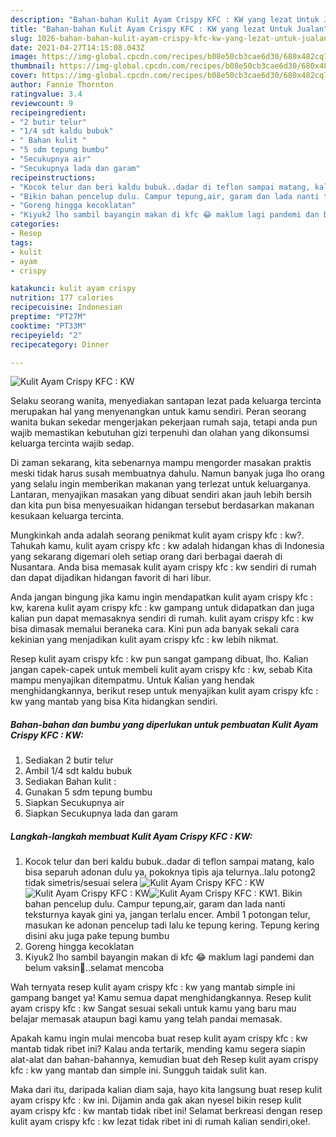 ```yaml
---
description: "Bahan-bahan Kulit Ayam Crispy KFC : KW yang lezat Untuk Jualan"
title: "Bahan-bahan Kulit Ayam Crispy KFC : KW yang lezat Untuk Jualan"
slug: 1026-bahan-bahan-kulit-ayam-crispy-kfc-kw-yang-lezat-untuk-jualan
date: 2021-04-27T14:15:08.043Z
image: https://img-global.cpcdn.com/recipes/b08e50cb3cae6d30/680x482cq70/kulit-ayam-crispy-kfc-kw-foto-resep-utama.jpg
thumbnail: https://img-global.cpcdn.com/recipes/b08e50cb3cae6d30/680x482cq70/kulit-ayam-crispy-kfc-kw-foto-resep-utama.jpg
cover: https://img-global.cpcdn.com/recipes/b08e50cb3cae6d30/680x482cq70/kulit-ayam-crispy-kfc-kw-foto-resep-utama.jpg
author: Fannie Thornton
ratingvalue: 3.4
reviewcount: 9
recipeingredient:
- "2 butir telur"
- "1/4 sdt kaldu bubuk"
- " Bahan kulit "
- "5 sdm tepung bumbu"
- "Secukupnya air"
- "Secukupnya lada dan garam"
recipeinstructions:
- "Kocok telur dan beri kaldu bubuk..dadar di teflon sampai matang, kalo bisa separuh adonan dulu ya, pokoknya tipis aja telurnya..lalu potong2 tidak simetris/sesuai selera"
- "Bikin bahan pencelup dulu. Campur tepung,air, garam dan lada nanti teksturnya kayak gini ya, jangan terlalu encer. Ambil 1 potongan telur, masukan ke adonan pencelup tadi lalu ke tepung kering. Tepung kering disini aku juga pake tepung bumbu"
- "Goreng hingga kecoklatan"
- "Kiyuk2 lho sambil bayangin makan di kfc 😂 maklum lagi pandemi dan belum vaksin🤭..selamat mencoba"
categories:
- Resep
tags:
- kulit
- ayam
- crispy

katakunci: kulit ayam crispy 
nutrition: 177 calories
recipecuisine: Indonesian
preptime: "PT27M"
cooktime: "PT33M"
recipeyield: "2"
recipecategory: Dinner

---
```



![Kulit Ayam Crispy KFC : KW](https://img-global.cpcdn.com/recipes/b08e50cb3cae6d30/680x482cq70/kulit-ayam-crispy-kfc-kw-foto-resep-utama.jpg)

Selaku seorang wanita, menyediakan santapan lezat pada keluarga tercinta merupakan hal yang menyenangkan untuk kamu sendiri. Peran seorang  wanita bukan sekedar mengerjakan pekerjaan rumah saja, tetapi anda pun wajib memastikan kebutuhan gizi terpenuhi dan olahan yang dikonsumsi keluarga tercinta wajib sedap.

Di zaman  sekarang, kita sebenarnya mampu mengorder masakan praktis meski tidak harus susah membuatnya dahulu. Namun banyak juga lho orang yang selalu ingin memberikan makanan yang terlezat untuk keluarganya. Lantaran, menyajikan masakan yang dibuat sendiri akan jauh lebih bersih dan kita pun bisa menyesuaikan hidangan tersebut berdasarkan makanan kesukaan keluarga tercinta. 



Mungkinkah anda adalah seorang penikmat kulit ayam crispy kfc : kw?. Tahukah kamu, kulit ayam crispy kfc : kw adalah hidangan khas di Indonesia yang sekarang digemari oleh setiap orang dari berbagai daerah di Nusantara. Anda bisa memasak kulit ayam crispy kfc : kw sendiri di rumah dan dapat dijadikan hidangan favorit di hari libur.

Anda jangan bingung jika kamu ingin mendapatkan kulit ayam crispy kfc : kw, karena kulit ayam crispy kfc : kw gampang untuk didapatkan dan juga kalian pun dapat memasaknya sendiri di rumah. kulit ayam crispy kfc : kw bisa dimasak memalui beraneka cara. Kini pun ada banyak sekali cara kekinian yang menjadikan kulit ayam crispy kfc : kw lebih nikmat.

Resep kulit ayam crispy kfc : kw pun sangat gampang dibuat, lho. Kalian jangan capek-capek untuk membeli kulit ayam crispy kfc : kw, sebab Kita mampu menyajikan ditempatmu. Untuk Kalian yang hendak menghidangkannya, berikut resep untuk menyajikan kulit ayam crispy kfc : kw yang mantab yang bisa Kita hidangkan sendiri.

<!--inarticleads1-->

##### Bahan-bahan dan bumbu yang diperlukan untuk pembuatan Kulit Ayam Crispy KFC : KW:

1. Sediakan 2 butir telur
1. Ambil 1/4 sdt kaldu bubuk
1. Sediakan  Bahan kulit :
1. Gunakan 5 sdm tepung bumbu
1. Siapkan Secukupnya air
1. Siapkan Secukupnya lada dan garam




<!--inarticleads2-->

##### Langkah-langkah membuat Kulit Ayam Crispy KFC : KW:

1. Kocok telur dan beri kaldu bubuk..dadar di teflon sampai matang, kalo bisa separuh adonan dulu ya, pokoknya tipis aja telurnya..lalu potong2 tidak simetris/sesuai selera
<img src="https://img-global.cpcdn.com/steps/75b87d19e5415b35/160x128cq70/kulit-ayam-crispy-kfc-kw-langkah-memasak-1-foto.jpg" alt="Kulit Ayam Crispy KFC : KW"><img src="https://img-global.cpcdn.com/steps/76e492c2d8e5320c/160x128cq70/kulit-ayam-crispy-kfc-kw-langkah-memasak-1-foto.jpg" alt="Kulit Ayam Crispy KFC : KW"><img src="https://img-global.cpcdn.com/steps/c39e060096945c39/160x128cq70/kulit-ayam-crispy-kfc-kw-langkah-memasak-1-foto.jpg" alt="Kulit Ayam Crispy KFC : KW">1. Bikin bahan pencelup dulu. Campur tepung,air, garam dan lada nanti teksturnya kayak gini ya, jangan terlalu encer. Ambil 1 potongan telur, masukan ke adonan pencelup tadi lalu ke tepung kering. Tepung kering disini aku juga pake tepung bumbu
1. Goreng hingga kecoklatan
1. Kiyuk2 lho sambil bayangin makan di kfc 😂 maklum lagi pandemi dan belum vaksin🤭..selamat mencoba




Wah ternyata resep kulit ayam crispy kfc : kw yang mantab simple ini gampang banget ya! Kamu semua dapat menghidangkannya. Resep kulit ayam crispy kfc : kw Sangat sesuai sekali untuk kamu yang baru mau belajar memasak ataupun bagi kamu yang telah pandai memasak.

Apakah kamu ingin mulai mencoba buat resep kulit ayam crispy kfc : kw mantab tidak ribet ini? Kalau anda tertarik, mending kamu segera siapin alat-alat dan bahan-bahannya, kemudian buat deh Resep kulit ayam crispy kfc : kw yang mantab dan simple ini. Sungguh taidak sulit kan. 

Maka dari itu, daripada kalian diam saja, hayo kita langsung buat resep kulit ayam crispy kfc : kw ini. Dijamin anda gak akan nyesel bikin resep kulit ayam crispy kfc : kw mantab tidak ribet ini! Selamat berkreasi dengan resep kulit ayam crispy kfc : kw lezat tidak ribet ini di rumah kalian sendiri,oke!.

